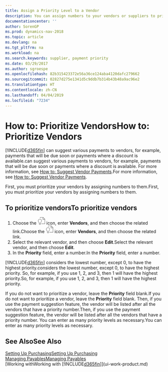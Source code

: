 ```yaml
---
title: Assign a Priority Level to a Vendor
description: You can assign numbers to your vendors or suppliers to prioritize them and facilitate payment suggestions in Dynamics NAV.
documentationcenter: ''
author: SorenGP
ms.prod: dynamics-nav-2018
ms.topic: article
ms.devlang: na
ms.tgt_pltfrm: na
ms.workload: na
ms.search.keywords: supplier, payment priority
ms.date: 03/29/2017
ms.author: sgroespe
ms.openlocfilehash: 82b315423372e56a36ce124aba4120dafc279662
ms.sourcegitcommit: 02827d275e1341d5c9ddb7b314b43b48a9ac96e2
ms.translationtype: HT
ms.contentlocale: zh-CN
ms.lasthandoff: 04/04/2019
ms.locfileid: "7234"
---
```

# <a name="how-to-prioritize-vendors"></a><span data-ttu-id="39d96-103">How to: Prioritize Vendors</span><span class="sxs-lookup"><span data-stu-id="39d96-103">How to: Prioritize Vendors</span></span>
[!INCLUDE[d365fin](includes/d365fin_md.md)] <span data-ttu-id="39d96-104">can suggest various payments to vendors, for example, payments that will be due soon or payments where a discount is available.</span><span class="sxs-lookup"><span data-stu-id="39d96-104">can suggest various payments to vendors, for example, payments that will be due soon or payments where a discount is available.</span></span> <span data-ttu-id="39d96-105">For more information, see [How to: Suggest Vendor Payments](payables-how-suggest-vendor-payments.md).</span><span class="sxs-lookup"><span data-stu-id="39d96-105">For more information, see [How to: Suggest Vendor Payments](payables-how-suggest-vendor-payments.md).</span></span>

<span data-ttu-id="39d96-106">First, you must prioritize your vendors by assigning numbers to them.</span><span class="sxs-lookup"><span data-stu-id="39d96-106">First, you must prioritize your vendors by assigning numbers to them.</span></span>

## <a name="to-prioritize-vendors"></a><span data-ttu-id="39d96-107">To prioritize vendors</span><span class="sxs-lookup"><span data-stu-id="39d96-107">To prioritize vendors</span></span>
1. <span data-ttu-id="39d96-108">Choose the ![Search for Page or Report](media/ui-search/search_small.png "Search for Page or Report icon") icon, enter **Vendors**, and then choose the related link.</span><span class="sxs-lookup"><span data-stu-id="39d96-108">Choose the ![Search for Page or Report](media/ui-search/search_small.png "Search for Page or Report icon") icon, enter **Vendors**, and then choose the related link.</span></span>
2. <span data-ttu-id="39d96-109">Select the relevant vendor, and then choose **Edit**.</span><span class="sxs-lookup"><span data-stu-id="39d96-109">Select the relevant vendor, and then choose **Edit**.</span></span>
3. <span data-ttu-id="39d96-110">In the **Priority** field, enter a number.</span><span class="sxs-lookup"><span data-stu-id="39d96-110">In the **Priority** field, enter a number.</span></span>

[!INCLUDE[d365fin](includes/d365fin_md.md)] <span data-ttu-id="39d96-111">considers the lowest number, except 0, to have the highest priority.</span><span class="sxs-lookup"><span data-stu-id="39d96-111">considers the lowest number, except 0, to have the highest priority.</span></span> <span data-ttu-id="39d96-112">So, for example, if you use 1, 2, and 3, then 1 will have the highest priority.</span><span class="sxs-lookup"><span data-stu-id="39d96-112">So, for example, if you use 1, 2, and 3, then 1 will have the highest priority.</span></span>

<span data-ttu-id="39d96-113">If you do not want to prioritize a vendor, leave the **Priority** field blank.</span><span class="sxs-lookup"><span data-stu-id="39d96-113">If you do not want to prioritize a vendor, leave the **Priority** field blank.</span></span> <span data-ttu-id="39d96-114">Then, if you use the payment suggestion feature, the vendor will be listed after all the vendors that have a priority number.</span><span class="sxs-lookup"><span data-stu-id="39d96-114">Then, if you use the payment suggestion feature, the vendor will be listed after all the vendors that have a priority number.</span></span> <span data-ttu-id="39d96-115">You can enter as many priority levels as necessary.</span><span class="sxs-lookup"><span data-stu-id="39d96-115">You can enter as many priority levels as necessary.</span></span>

## <a name="see-also"></a><span data-ttu-id="39d96-116">See Also</span><span class="sxs-lookup"><span data-stu-id="39d96-116">See Also</span></span>
[<span data-ttu-id="39d96-117">Setting Up Purchasing</span><span class="sxs-lookup"><span data-stu-id="39d96-117">Setting Up Purchasing</span></span>](purchasing-setup-purchasing.md)  
[<span data-ttu-id="39d96-118">Managing Payables</span><span class="sxs-lookup"><span data-stu-id="39d96-118">Managing Payables</span></span>](payables-manage-payables.md)  
[<span data-ttu-id="39d96-119">Working with</span><span class="sxs-lookup"><span data-stu-id="39d96-119">Working with</span></span> [!INCLUDE[d365fin](includes/d365fin_md.md)]](ui-work-product.md)
